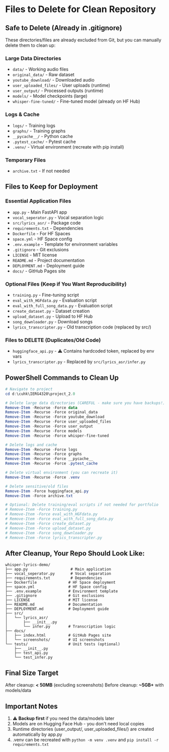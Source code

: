# Files to Delete for Clean Repository

## Safe to Delete (Already in .gitignore)
These directories/files are already excluded from Git, but you can manually delete them to clean up:

### Large Data Directories
- `data/` - Working audio files
- `original_data/` - Raw dataset
- `youtube_download/` - Downloaded audio
- `user_uploaded_files/` - User uploads (runtime)
- `user_output/` - Processed outputs (runtime)
- `models/` - Model checkpoints (large)
- `whisper-fine-tuned/` - Fine-tuned model (already on HF Hub)

### Logs & Cache
- `logs/` - Training logs
- `graphs/` - Training graphs
- `__pycache__/` - Python cache
- `.pytest_cache/` - Pytest cache
- `.venv/` - Virtual environment (recreate with pip install)

### Temporary Files
- `archive.txt` - If not needed

## Files to Keep for Deployment

### Essential Application Files
- `app.py` - Main FastAPI app
- `vocal_seperator.py` - Vocal separation logic
- `src/lyrics_asr/` - Package code
- `requirements.txt` - Dependencies
- `Dockerfile` - For HF Spaces
- `space.yml` - HF Space config
- `.env.example` - Template for environment variables
- `.gitignore` - Git exclusions
- `LICENSE` - MIT license
- `README.md` - Project documentation
- `DEPLOYMENT.md` - Deployment guide
- `docs/` - GitHub Pages site

### Optional Files (Keep if You Want Reproducibility)
- `training.py` - Fine-tuning script
- `eval_with_HGFdata.py` - Evaluation script
- `eval_with_full_song_data.py` - Evaluation script
- `create_dataset.py` - Dataset creation
- `upload_dataset.py` - Upload to HF Hub
- `song_downloader.py` - Download songs
- `lyrics_transcripter.py` - Old transcription code (replaced by src/)

### Files to DELETE (Duplicates/Old Code)
- `huggingface_api.py` - ⚠️ Contains hardcoded token, replaced by env vars
- `lyrics_transcripter.py` - Replaced by `src/lyrics_asr/infer.py`

## PowerShell Commands to Clean Up

```powershell
# Navigate to project
cd d:\cuhk\IERG4320\project_2.0

# Delete large data directories (CAREFUL - make sure you have backups!)
Remove-Item -Recurse -Force data
Remove-Item -Recurse -Force original_data
Remove-Item -Recurse -Force youtube_download
Remove-Item -Recurse -Force user_uploaded_files
Remove-Item -Recurse -Force user_output
Remove-Item -Recurse -Force models
Remove-Item -Recurse -Force whisper-fine-tuned

# Delete logs and cache
Remove-Item -Recurse -Force logs
Remove-Item -Recurse -Force graphs
Remove-Item -Recurse -Force __pycache__
Remove-Item -Recurse -Force .pytest_cache

# Delete virtual environment (you can recreate it)
Remove-Item -Recurse -Force .venv

# Delete sensitive/old files
Remove-Item -Force huggingface_api.py
Remove-Item -Force archive.txt

# Optional: Delete training/eval scripts if not needed for portfolio
# Remove-Item -Force training.py
# Remove-Item -Force eval_with_HGFdata.py
# Remove-Item -Force eval_with_full_song_data.py
# Remove-Item -Force create_dataset.py
# Remove-Item -Force upload_dataset.py
# Remove-Item -Force song_downloader.py
# Remove-Item -Force lyrics_transcripter.py
```

## After Cleanup, Your Repo Should Look Like:

```
whisper-lyrics-demo/
├── app.py                   # Main application
├── vocal_seperator.py       # Vocal separation
├── requirements.txt         # Dependencies
├── Dockerfile              # HF Space deployment
├── space.yml               # HF Space config
├── .env.example            # Environment template
├── .gitignore              # Git exclusions
├── LICENSE                 # MIT license
├── README.md               # Documentation
├── DEPLOYMENT.md           # Deployment guide
├── src/
│   └── lyrics_asr/
│       ├── __init__.py
│       └── infer.py        # Transcription logic
├── docs/
│   ├── index.html          # GitHub Pages site
│   └── screenshots/        # UI screenshots
└── tests/                  # Unit tests (optional)
    ├── __init__.py
    ├── test_api.py
    └── test_infer.py
```

## Final Size Target
After cleanup: **< 50MB** (excluding screenshots)
Before cleanup: **~5GB+** with models/data

## Important Notes
1. ⚠️ **Backup first** if you need the data/models later
2. Models are on Hugging Face Hub - you don't need local copies
3. Runtime directories (user_output/, user_uploaded_files/) are created automatically by app.py
4. .venv can be recreated with `python -m venv .venv` and `pip install -r requirements.txt`
